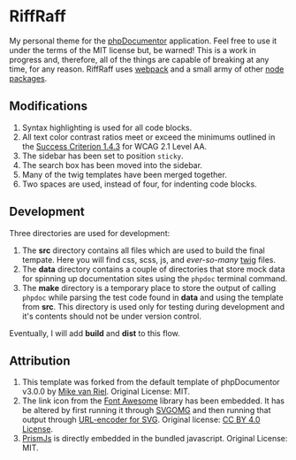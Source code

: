 # RiffRaff

My personal theme for the [phpDocumentor](https://phpdoc.org/) application.
Feel free to use it under the terms of the MIT license but, be warned! This is
a work in progress and, therefore, all of the things are capable of breaking at
any time, for any reason. RiffRaff uses [webpack](https://webpack.js.org/) and
a small army of other [node packages](https://www.npmjs.com/).

## Modifications

  1. Syntax highlighting is used for all code blocks.
  1. All text color contrast ratios meet or exceed the minimums outlined in the
     [Success Criterion 1.4.3](https://www.w3.org/WAI/WCAG21/Understanding/contrast-minimum.html)
     for WCAG 2.1 Level AA.
  1. The sidebar has been set to position `sticky`.
  1. The search box has been moved into the sidebar.
  1. Many of the twig templates have been merged together.
  1. Two spaces are used, instead of four, for indenting code blocks.

## Development

Three directories are used for development:

  1. The __src__ directory contains all files which are used to build the final
  tempate. Here you will find css, scss, js, and _ever-so-many_
[twig](https://twig.symfony.com/) files.
  2. The __data__ directory contains a couple of directories that store mock
  data for spinning up documentation sites using the `phpdoc` terminal command.
  3. The __make__ directory is a temporary place to store the output of calling
     `phpdoc` while parsing the test code found in __data__ and using the
     template from __src__. This directory is used only for testing during
     development and it's contents should not be under version control.

Eventually, I will add __build__ and __dist__ to this flow.

## Attribution

  1. This template was forked from the default template of phpDocumentor v3.0.0
     by [Mike van Riel](https://mikevanriel.com/). Original License: MIT.
  2. The link icon from the [Font Awesome](https://fontawesome.com/) library
     has been embedded. It has be altered by first running it through
     [SVGOMG](https://jakearchibald.github.io/svgomg/) and then running that
     output through [URL-encoder for SVG](https://yoksel.github.io/url-encoder/).
     Original license: [CC BY 4.0 License](https://creativecommons.org/licenses/by/4.0/).
  3. [PrismJs](https://prismjs.com/) is directly embedded in the bundled
     javascript. Original License: MIT.
